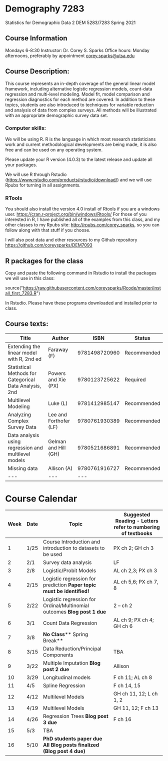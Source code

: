 # Demography 7283
Statistics for Demographic Data 2
DEM 5283/7283
Spring 2021

## Course Information
Mondays 6-8:30
Instructor: Dr. Corey S. Sparks
Office hours:  Monday afternoons, preferably by appointment
corey.sparks@utsa.edu

## Course Description:
This course represents an in-depth coverage of the general linear model framework, including alternative logistic regression models, count-data regression and multi-level modeling. Model fit, model comparison and regression diagnostics for each method are covered. In addition to these topics, students are also introduced to techniques for variable reduction and analysis of data from complex surveys.  All methods will be illustrated with an appropriate demographic survey data set.
  

### Computer skills:
We will be using R. R is the language in which most research statisticians work and current methodological developments are being made, it is also free and can be used on any operating system. 

Please update your R version (4.0.3) to the latest release and update all your packages.

We will use R through Rstudio (https://www.rstudio.com/products/rstudio/download/) and we will use Rpubs for turning in all assignments.

### RTools
You should also install the version 4.0 install of Rtools if you are a windows user.
https://cran.r-project.org/bin/windows/Rtools/
For those of you interested in R, I have published all of the examples from this class, and my other classes to my Rpubs site: http://rpubs.com/corey_sparks, so you can follow along with that stuff if you choose.

I will also post data and other resources to my Github repository https://github.com/coreysparks/DEM7093 

## R packages for the class
Copy and paste the following command in Rstudio to install the packages we will use in this class:

source("https://raw.githubusercontent.com/coreysparks/Rcode/master/install_first_7283.R")

In Rstudio. Please have these programs downloaded and installed prior to class.

## Course texts:
| **Title** | **Author** | **ISBN**| **Status** |
| --- | --- | --- | --- |
| Extending the linear model with R, 2nd ed | Faraway (F) | 9781498720960 | Recommended |
| Statistical Methods for Categorical Data Analysis, 2nd | Powers and Xie (PX) | 9780123725622 | Required |
| Multilevel Modeling | Luke (L) | 9781412985147 | Recommended |
| Analyzing Complex Survey Data | Lee and Forthofer (LF) | 9780761930389 | Recommended |
| Data analysis using regression and multilevel models | Gelman and Hill (GH) | 9780521686891 | Recommended |
| Missing data | Allison (A) | 9780761916727  | Recommended |
| --- | --- | --- |

# Course Calendar
| **Week** | **Date** | **Topic** | **Suggested Reading - Letters refer to numbering of textbooks** |
| --- | --- | --- | --- |
| 1 | 1/25 | Course Introduction and introduction to datasets to be used | PX ch 2; GH ch 3 |
| 2 | 2/1 | Survey data analysis | LF |
| 3 | 2/8 | Logistic/Probit Models | AL ch 2,3; PX ch 3|
| 4 | 2/15 | Logistic regression for prediction **Paper topic must be identified!** | AL ch 5,6; PX ch 7, 8 |
| 5 | 2/22 | Logistic regression for Ordinal/Multinomial outcomes **Blog post 1 due** | 2 – ch 2 |
| 6 | 3/1 | Count Data Regression | AL ch 9; PX ch 4; GH ch 6 |
| 7 | 3/8 | **No Class**** Spring Break** |  |
| 8 | 3/15 | Data Reduction/Principal Components | TBA |
| 9 | 3/22 | Multiple Imputation **Blog post 2 due** | Allison |
| 10 | 3/29 | Longitudinal models | F ch 11; AL ch 8 |
| 11 | 4/5 | Spline Regression | F ch 14, 15 |
| 12 | 4/12 | Multilevel Models | GH ch 11, 12; L ch 1, 2 |
| 13 | 4/19 | Multilevel Models | GH 11, 12; F ch 13 |
| 14 | 4/26 | Regression Trees **Blog post 3 due** | F ch 16 |
| 15 | 5/3 | TBA |  |
| 16 | 5/10 | **PhD students paper due**  **All Blog posts finalized (Blog post 4 due)** |  |
